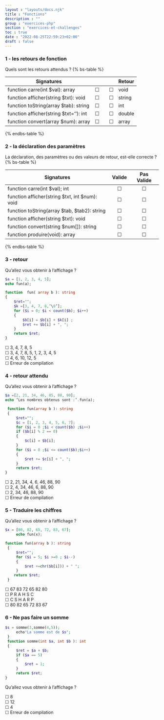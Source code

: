 ```yaml
---
layout : "layouts/docs.njk"
title : "Fonctions"
description : ""
group : "exercices-php"
section : "exercices-et-challenges"
toc : true
date : "2022-08-25T22:59:23+02:00"
draft : false
---
```

### 1 - les retours de fonction
Quels sont les retours attendus ?
{% bs-table %}

| **Signatures**                         |   |  |   | **Retour** |
|----------------------------------------|:-:|--|:-:|------------|
| function carre(int $val): array        | ☐ |  | ☐ | void       |
| function afficher(string $txt): void   | ☐ |  | ☐ | string     |
| function toString(array $tab): string  | ☐ |  | ☐ | int        |
| function afficher(string $txt=’’): int | ☐ |  | ☐ | double     |
| function convert(array $num): array    | ☐ |  | ☐ | array      |
{% endbs-table %}
### 2 - la déclaration des paramètres
La déclaration, des paramètres ou des valeurs de retour, est-elle correcte ?
{% bs-table %}

| **Signatures**                                 |  **Valide**  | **Pas Valide**  |
|------------------------------------------------|:------------:|:---------------:|
| function carre(int $val); int                  |      ☐       |        ☐        |
| function afficher(string $txt, int $num): void |      ☐       |        ☐        |
| function toString(array $tab, $tab2): string   |      ☐       |        ☐        |
| function afficher(string $txt): void           |      ☐       |        ☐        |
| function convert(string $num[]): string        |      ☐       |        ☐        |
| function produire(void): array                 |      ☐       |        ☐        |
{% endbs-table %}
### 3 - retour
Qu’allez vous obtenir à l’affichage ?
```php
$a = [1, 2, 3, 4, 5];
echo fun(a);

function  fun( array b ): string
{
    $ret="";
    $k =[3, 4, 7, 8,’\0’];
    for ($i = 0; $i < count($b); $i++)
    {
        $b[i] = $b[i] + $k[i] ;
        $ret += $b[i] + ", ";
    }
    return $ret;
}
```
☐ 3, 4, 7, 8, 5  
☐ 3, 4, 7, 8, 5, 1, 2, 3, 4, 5  
☐ 4, 6, 10, 12, 5  
☐ Erreur de compilation
### 4 - retour attendu
Qu’allez vous obtenir à l’affichage ?
```php
$a =[2, 21, 34, 46, 85, 88, 90];
echo ’Les nombres obtenus sont :’.fun(a);

 function fun(array b ): string
 {
     $ret="";
     $c = [1, 2, 3, 4, 5, 6, 7];
     for ($i = 0 ;$i < count($b) ;$i++)
     if ($b[i] % 2 == 0)
     {
         $c[i] = $b[i];
     }
     for ($i = 0 ;$i <= count($b);$i++)
     {
         $ret += $c[i] + ", ";
     }
     return $ret;
}
```
☐ 2, 21, 34, 4, 6, 46, 88, 90  
☐ 2, 4, 34, 46, 6, 88, 90  
☐ 2, 34, 46, 88, 90  
☐ Erreur de compilation
### 5 - Traduire les chiffres
Qu’allez vous obtenir à l’affichage ?
```php
$x = [80, 82, 65, 72, 83, 67];
     echo fun(x);

function fun(array b ): string
 {
     $ret="";
     for ($i = 5; $i >=0 ; $i--)
     {
         $ret +=chr($b[i])) + " ";
     }
    return $ret;
 }
```
☐ 67 83 72 65 82 80  
☐ P R A H S C  
☐ C S H A R P  
☐ 80 82 65 72 83 67
### 6 - Ne pas faire un somme
```php
$s = somme(3,somme(4,5));
     echo"La somme est de $s";
 }
 function somme(int $a, int $b ): int
 {
     $ret = $a + $b;
     if ($a == 5)
     {
         $ret = 1;
     }
     return $ret;
}
```
Qu’allez vous obtenir à l’affichage ?

☐ 8  
☐ 12  
☐ 4  
☐ Erreur de compilation  
